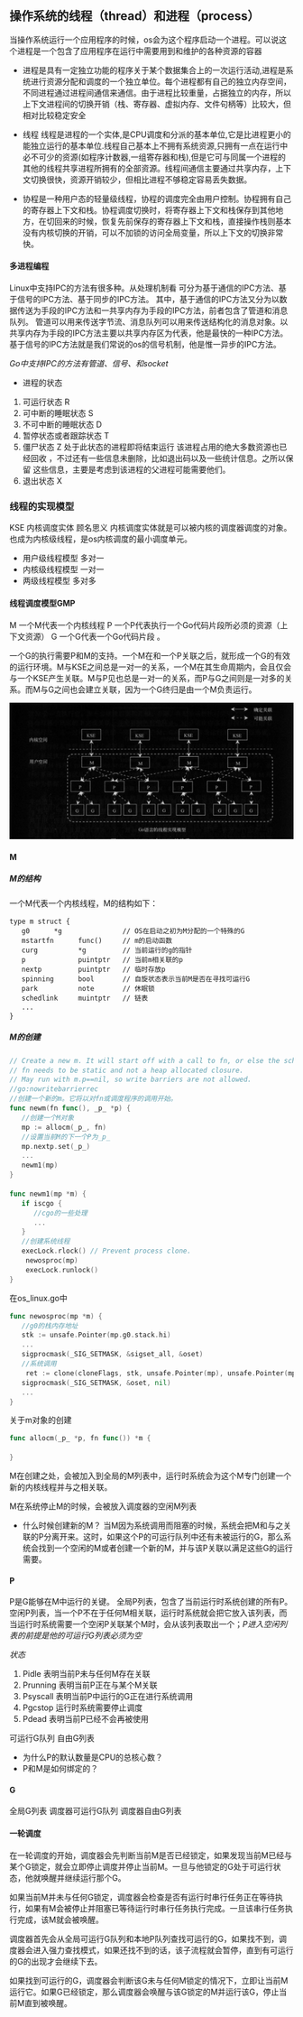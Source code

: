 ## 操作系统的线程（thread）和进程（process）

当操作系统运行一个应用程序的时候，os会为这个程序启动一个进程。可以说这个进程是一个包含了应用程序在运行中需要用到和维护的各种资源的容器
* 进程是具有一定独立功能的程序关于某个数据集合上的一次运行活动,进程是系统进行资源分配和调度的一个独立单位。每个进程都有自己的独立内存空间，不同进程通过进程间通信来通信。由于进程比较重量，占据独立的内存，所以上下文进程间的切换开销（栈、寄存器、虚拟内存、文件句柄等）比较大，但相对比较稳定安全

* 线程 线程是进程的一个实体,是CPU调度和分派的基本单位,它是比进程更小的能独立运行的基本单位.线程自己基本上不拥有系统资源,只拥有一点在运行中必不可少的资源(如程序计数器,一组寄存器和栈),但是它可与同属一个进程的其他的线程共享进程所拥有的全部资源。线程间通信主要通过共享内存，上下文切换很快，资源开销较少，但相比进程不够稳定容易丢失数据。

* 协程是一种用户态的轻量级线程，协程的调度完全由用户控制。协程拥有自己的寄存器上下文和栈。协程调度切换时，将寄存器上下文和栈保存到其他地方，在切回来的时候，恢复先前保存的寄存器上下文和栈，直接操作栈则基本没有内核切换的开销，可以不加锁的访问全局变量，所以上下文的切换非常快。

#### 多进程编程

Linux中支持IPC的方法有很多种。从处理机制看 可分为基于通信的IPC方法、基于信号的IPC方法、基于同步的IPC方法。
其中，基于通信的IPC方法又分为以数据传送为手段的IPC方法和一共享内存为手段的IPC方法，前者包含了管道和消息队列。
管道可以用来传送字节流、消息队列可以用来传送结构化的消息对象。以共享内存为手段的IPC方法主要以共享内存区为代表，他是最快的一种IPC方法。
基于信号的IPC方法就是我们常说的os的信号机制，他是惟一异步的IPC方法。

*Go中支持IPC的方法有管道、信号、和socket*

* 进程的状态

1. 可运行状态 R
2. 可中断的睡眠状态 S
3. 不可中断的睡眠状态 D
4. 暂停状态或者跟踪状态 T
5. 僵尸状态 Z  处于此状态的进程即将结束运行 该进程占用的绝大多数资源也已经回收 ，不过还有一些信息未删除，比如退出码以及一些统计信息。之所以保留
   这些信息，主要是考虑到该进程的父进程可能需要他们。
6. 退出状态 X

### 线程的实现模型

KSE 内核调度实体 顾名思义 内核调度实体就是可以被内核的调度器调度的对象。也成为内核级线程，是os内核调度的最小调度单元。

* 用户级线程模型 多对一
* 内核级线程模型 一对一
* 两级线程模型  多对多

#### 线程调度模型GMP

M 一个M代表一个内核线程
P 一个P代表执行一个Go代码片段所必须的资源（上下文资源）
G 一个G代表一个Go代码片段 。

一个G的执行需要P和M的支持。一个M在和一个P关联之后，就形成一个G的有效的运行环境。M与KSE之间总是一对一的关系，一个M在其生命周期内，会且仅会与一个KSE产生关联。M与P见也总是一对一的关系，而P与G之间则是一对多的关系。而M与G之间也会建立关联，因为一个G终归是由一个M负责运行。

![](../../views/gmp.png)

#### M
##### M的结构
一个M代表一个内核线程，M的结构如下：
```
type m struct {
   g0      *g               // OS在启动之初为M分配的一个特殊的G
   mstartfn      func()     // m的启动函数
   curg          *g         // 当前运行的g的指针
   p             puintptr   // 当前m相关联的p
   nextp         puintptr   // 临时存放p
   spinning      bool       // 自旋状态表示当前M是否在寻找可运行G 
   park          note       // 休眠锁
   schedlink     muintptr   // 链表
   ...
}
```
##### M的创建
```go
// Create a new m. It will start off with a call to fn, or else the scheduler.
// fn needs to be static and not a heap allocated closure.
// May run with m.p==nil, so write barriers are not allowed.
//go:nowritebarrierrec
//创建一个新的m。它将以对fn或调度程序的调用开始。
func newm(fn func(), _p_ *p) {
   //创建一个M对象
   mp := allocm(_p_, fn)
   //设置当前M的下一个P为_p_
   mp.nextp.set(_p_)
   ...
   newm1(mp)
}

func newm1(mp *m) {
   if iscgo {
      //cgo的一些处理
      ...
   }
   //创建系统线程
   execLock.rlock() // Prevent process clone.
	newosproc(mp)
	execLock.runlock()
}
```
在os_linux.go中
```go
func newosproc(mp *m) {
   //g0的栈内存地址
   stk := unsafe.Pointer(mp.g0.stack.hi)
   ...
   sigprocmask(_SIG_SETMASK, &sigset_all, &oset)
   //系统调用
	ret := clone(cloneFlags, stk, unsafe.Pointer(mp), unsafe.Pointer(mp.g0), unsafe.Pointer(funcPC(mstart)))
   sigprocmask(_SIG_SETMASK, &oset, nil)
   ...
}
```
关于m对象的创建
```go
func allocm(_p_ *p, fn func()) *m {
   
}
```

M在创建之处，会被加入到全局的M列表中，运行时系统会为这个M专门创建一个新的内核线程并与之相关联。

M在系统停止M的时候，会被放入调度器的空闲M列表

* 什么时候创建新的M？
  当M因为系统调用而阻塞的时候，系统会把M和与之关联的P分离开来。这时，如果这个P的可运行队列中还有未被运行的G，那么系统会找到一个空闲的M或者创建一个新的M，并与该P关联以满足这些G的运行需要。

#### P
P是G能够在M中运行的关键。
全局P列表，包含了当前运行时系统创建的所有P。
空闲P列表，当一个P不在于任何M相关联，运行时系统就会把它放入该列表，而当运行时系统需要一个空闲P关联某个M时，会从该列表取出一个；*P进入空闲列表的前提是他的可运行G列表必须为空*

*状态*
1. Pidle 表明当前P未与任何M存在关联
2. Prunning 表明当前P正在与某个M关联
3. Psyscall 表明当前P中运行的G正在进行系统调用
4. Pgcstop 运行时系统需要停止调度
5. Pdead 表明当前P已经不会再被使用

 可运行G队列
 自由G列表

* 为什么P的默认数量是CPU的总核心数？
* P和M是如何绑定的？

#### G

全局G列表
调度器可运行G队列
调度器自由G列表

#### 一轮调度

在一轮调度的开始，调度器会先判断当前M是否已经锁定，如果发现当前M已经与某个G锁定，就会立即停止调度并停止当前M。一旦与他锁定的G处于可运行状态，他就唤醒并继续运行那个G。

如果当前M并未与任何G锁定，调度器会检查是否有运行时串行任务正在等待执行，如果有M会被停止并阻塞已等待运行时串行任务执行完成。一旦该串行任务执行完成，该M就会被唤醒。

调度器首先会从全局可运行G队列和本地P队列查找可运行的G，如果找不到，调度器会进入强力查找模式，如果还找不到的话，该子流程就会暂停，直到有可运行的G的出现才会继续下去。

如果找到可运行的G，调度器会判断该G未与任何M锁定的情况下，立即让当前M运行它。如果G已经锁定，那么调度器会唤醒与该G锁定的M并运行该G，停止当前M直到被唤醒。

